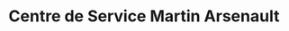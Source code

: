 ---
title: "Centre de Service Martin Arsenault"
url: /gatineau/centre-de-service-martin-arsenault/
shop: Autowerkstatt
---